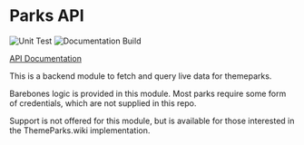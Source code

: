 # Parks API

![Unit Test](https://github.com/ThemeParks/parksapi/workflows/Unit%20Test/badge.svg) ![Documentation Build](https://github.com/ThemeParks/parksapi/workflows/ESDoc/badge.svg)

[API Documentation](https://themeparks.github.io/parksapi/)

This is a backend module to fetch and query live data for themeparks.

Barebones logic is provided in this module. Most parks require some form of credentials, which are not supplied in this repo.

Support is not offered for this module, but is available for those interested in the ThemeParks.wiki implementation.
